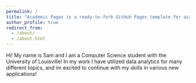 ```yaml
---
permalink: /
title: "Academic Pages is a ready-to-fork GitHub Pages template for academic personal websites"
author_profile: true
redirect_from: 
  - /about/
  - /about.html
---
```


Hi! My name is Sam and I am a Computer Science student with the University of Louisville! In my work I have utilized data analytics for many different topics, and im excited to continue with my skills in various new applications!

